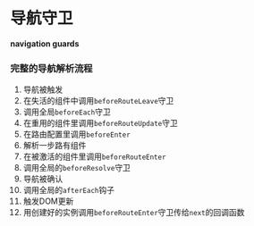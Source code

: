# 导航守卫

**navigation guards**





### 完整的导航解析流程

1. 导航被触发
2. 在失活的组件中调用`beforeRouteLeave`守卫
3. 调用全局`beforeEach`守卫
4. 在重用的组件里调用`beforeRouteUpdate`守卫
5. 在路由配置里调用`beforeEnter`
6. 解析一步路有组件
7. 在被激活的组件里调用`beforeRouteEnter`
8. 调用全局的`beforeResolve`守卫
9. 导航被确认
10. 调用全局的`afterEach`钩子
11. 触发DOM更新
12. 用创建好的实例调用`beforeRouteEnter`守卫传给`next`的回调函数